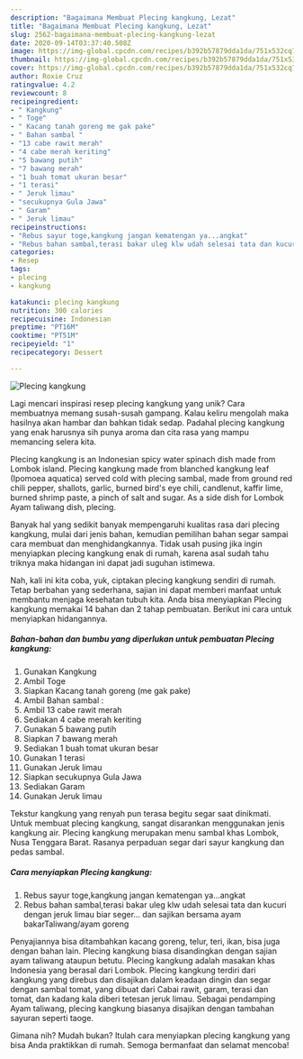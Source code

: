 ```yaml
---
description: "Bagaimana Membuat Plecing kangkung, Lezat"
title: "Bagaimana Membuat Plecing kangkung, Lezat"
slug: 2562-bagaimana-membuat-plecing-kangkung-lezat
date: 2020-09-14T03:37:40.508Z
image: https://img-global.cpcdn.com/recipes/b392b57879dda1da/751x532cq70/plecing-kangkung-foto-resep-utama.jpg
thumbnail: https://img-global.cpcdn.com/recipes/b392b57879dda1da/751x532cq70/plecing-kangkung-foto-resep-utama.jpg
cover: https://img-global.cpcdn.com/recipes/b392b57879dda1da/751x532cq70/plecing-kangkung-foto-resep-utama.jpg
author: Roxie Cruz
ratingvalue: 4.2
reviewcount: 8
recipeingredient:
- " Kangkung"
- " Toge"
- " Kacang tanah goreng me gak pake"
- " Bahan sambal "
- "13 cabe rawit merah"
- "4 cabe merah keriting"
- "5 bawang putih"
- "7 bawang merah"
- "1 buah tomat ukuran besar"
- "1 terasi"
- " Jeruk limau"
- "secukupnya Gula Jawa"
- " Garam"
- " Jeruk limau"
recipeinstructions:
- "Rebus sayur toge,kangkung jangan kematengan ya...angkat"
- "Rebus bahan sambal,terasi bakar uleg klw udah selesai tata dan kucuri dengan jeruk limau biar seger... dan sajikan bersama ayam bakarTaliwang/ayam goreng"
categories:
- Resep
tags:
- plecing
- kangkung

katakunci: plecing kangkung 
nutrition: 300 calories
recipecuisine: Indonesian
preptime: "PT16M"
cooktime: "PT51M"
recipeyield: "1"
recipecategory: Dessert

---
```



![Plecing kangkung](https://img-global.cpcdn.com/recipes/b392b57879dda1da/751x532cq70/plecing-kangkung-foto-resep-utama.jpg)

Lagi mencari inspirasi resep plecing kangkung yang unik? Cara membuatnya memang susah-susah gampang. Kalau keliru mengolah maka hasilnya akan hambar dan bahkan tidak sedap. Padahal plecing kangkung yang enak harusnya sih punya aroma dan cita rasa yang mampu memancing selera kita.

Plecing kangkung is an Indonesian spicy water spinach dish made from Lombok island. Plecing kangkung made from blanched kangkung leaf (Ipomoea aquatica) served cold with plecing sambal, made from ground red chili pepper, shallots, garlic, burned bird&#39;s eye chili, candlenut, kaffir lime, burned shrimp paste, a pinch of salt and sugar. As a side dish for Lombok Ayam taliwang dish, plecing.

Banyak hal yang sedikit banyak mempengaruhi kualitas rasa dari plecing kangkung, mulai dari jenis bahan, kemudian pemilihan bahan segar sampai cara membuat dan menghidangkannya. Tidak usah pusing jika ingin menyiapkan plecing kangkung enak di rumah, karena asal sudah tahu triknya maka hidangan ini dapat jadi suguhan istimewa.


Nah, kali ini kita coba, yuk, ciptakan plecing kangkung sendiri di rumah. Tetap berbahan yang sederhana, sajian ini dapat memberi manfaat untuk membantu menjaga kesehatan tubuh kita. Anda bisa menyiapkan Plecing kangkung memakai 14 bahan dan 2 tahap pembuatan. Berikut ini cara untuk menyiapkan hidangannya.

<!--inarticleads1-->

##### Bahan-bahan dan bumbu yang diperlukan untuk pembuatan Plecing kangkung:

1. Gunakan  Kangkung
1. Ambil  Toge
1. Siapkan  Kacang tanah goreng (me gak pake)
1. Ambil  Bahan sambal :
1. Ambil 13 cabe rawit merah
1. Sediakan 4 cabe merah keriting
1. Gunakan 5 bawang putih
1. Siapkan 7 bawang merah
1. Sediakan 1 buah tomat ukuran besar
1. Gunakan 1 terasi
1. Gunakan  Jeruk limau
1. Siapkan secukupnya Gula Jawa
1. Sediakan  Garam
1. Gunakan  Jeruk limau


Tekstur kangkung yang renyah pun terasa begitu segar saat dinikmati. Untuk membuat plecing kangkung, sangat disarankan menggunakan jenis kangkung air. Plecing kangkung merupakan menu sambal khas Lombok, Nusa Tenggara Barat. Rasanya perpaduan segar dari sayur kangkung dan pedas sambal. 

<!--inarticleads2-->

##### Cara menyiapkan Plecing kangkung:

1. Rebus sayur toge,kangkung jangan kematengan ya...angkat
1. Rebus bahan sambal,terasi bakar uleg klw udah selesai tata dan kucuri dengan jeruk limau biar seger... dan sajikan bersama ayam bakarTaliwang/ayam goreng


Penyajiannya bisa ditambahkan kacang goreng, telur, teri, ikan, bisa juga dengan bahan lain. Plecing kangkung biasa disandingkan dengan sajian ayam taliwang ataupun betutu. Plecing kangkung adalah masakan khas Indonesia yang berasal dari Lombok. Plecing kangkung terdiri dari kangkung yang direbus dan disajikan dalam keadaan dingin dan segar dengan sambal tomat, yang dibuat dari Cabai rawit, garam, terasi dan tomat, dan kadang kala diberi tetesan jeruk limau. Sebagai pendamping Ayam taliwang, plecing kangkung biasanya disajikan dengan tambahan sayuran seperti taoge. 

Gimana nih? Mudah bukan? Itulah cara menyiapkan plecing kangkung yang bisa Anda praktikkan di rumah. Semoga bermanfaat dan selamat mencoba!

